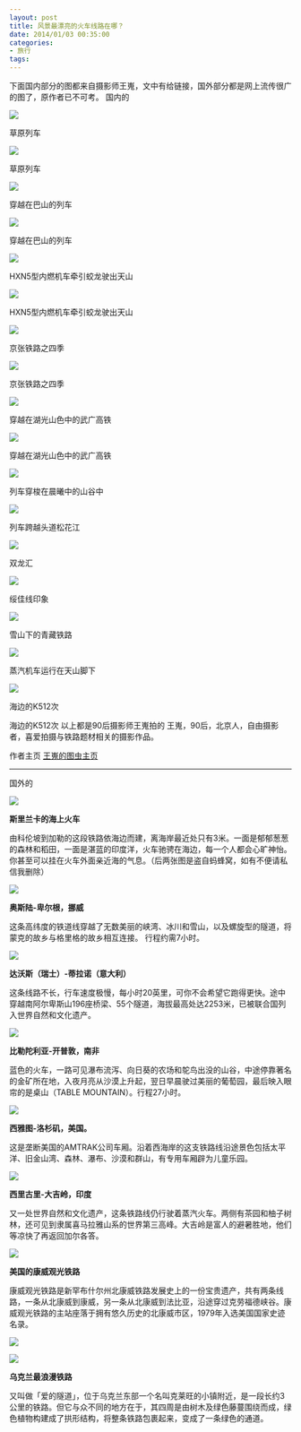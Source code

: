 ```yaml
---
layout: post
title: 风景最漂亮的火车线路在哪？
date: 2014/01/03 00:35:00
categories:
- 旅行
tags:
---
```


下面国内部分的图都来自摄影师王嵬，文中有给链接，国外部分都是网上流传很广的图了，原作者已不可考。 国内的

![](http://pics.naaln.com/blog/2019-01-14-061905.jpg-basicBlog)

草原列车

![](http://pics.naaln.com/blog/2019-01-14-061905.jpg-basicBlog)

草原列车

![](http://pics.naaln.com/blog/2019-01-14-61908.jpg-basicBlog)

穿越在巴山的列车

![](http://pics.naaln.com/blog/2019-01-14-61908.jpg-basicBlog)

穿越在巴山的列车

![](http://pics.naaln.com/blog/2019-01-14-061910.jpg-basicBlog)

HXN5型内燃机车牵引蛟龙驶出天山

![](http://pics.naaln.com/blog/2019-01-14-061910.jpg-basicBlog)

HXN5型内燃机车牵引蛟龙驶出天山

![](http://pics.naaln.com/blog/2019-01-14-061911.jpg-basicBlog)

京张铁路之四季

![](http://pics.naaln.com/blog/2019-01-14-061911.jpg-basicBlog)

京张铁路之四季

![](http://pics.naaln.com/blog/2019-01-14-061913.jpg-basicBlog)

穿越在湖光山色中的武广高铁

![](http://pics.naaln.com/blog/2019-01-14-061913.jpg-basicBlog)

穿越在湖光山色中的武广高铁

![](http://pics.naaln.com/blog/2019-01-14-061915.jpg-basicBlog)

列车穿梭在晨曦中的山谷中

![](http://pics.naaln.com/blog/2019-01-14-061916.jpg-basicBlog)

列车跨越头道松花江

![](http://pics.naaln.com/blog/2019-01-14-061917.jpg-basicBlog)

双龙汇

![](http://pics.naaln.com/blog/2019-01-14-061920.jpg-basicBlog)

绥佳线印象

![](http://pics.naaln.com/blog/2019-01-14-061921.jpg-basicBlog)

雪山下的青藏铁路

![](http://pics.naaln.com/blog/2019-01-14-061922.jpg-basicBlog)

蒸汽机车运行在天山脚下

![](http://pics.naaln.com/blog/2019-01-14-061923.jpg-basicBlog)

海边的K512次

海边的K512次 以上都是90后摄影师王嵬拍的 王嵬，90后，北京人，自由摄影者，喜爱拍摄与铁路题材相关的摄影作品。

作者主页 [王嵬的图虫主页](https://df41659.tuchong.com/)

---

国外的

![](http://pics.naaln.com/blog/2019-01-14-061924.jpg-basicBlog)

**斯里兰卡的海上火车**

由科伦坡到加勒的这段铁路依海边而建，离海岸最近处只有3米。一面是郁郁葱葱的森林和稻田，一面是湛蓝的印度洋，火车驰骋在海边，每一个人都会心旷神怡。你甚至可以挂在火车外面亲近海的气息。（后两张图是盗自蚂蜂窝，如有不便请私信我删除）

![](http://pics.naaln.com/blog/2019-01-14-061927.jpg-basicBlog)

**奥斯陆-卑尔根，挪威**

这条高纬度的铁道线穿越了无数美丽的峡湾、冰川和雪山，以及螺旋型的隧道，将蒙克的故乡与格里格的故乡相互连接。 行程约需7小时。

![](http://pics.naaln.com/blog/2019-01-14-061928.jpg-basicBlog)

**达沃斯（瑞士）-蒂拉诺（意大利）**

这条线路不长，行车速度极慢，每小时20英里，可你不会希望它跑得更快。途中穿越南阿尔卑斯山196座桥梁、55个隧道，海拔最高处达2253米，已被联合国列入世界自然和文化遗产。

![](http://pics.naaln.com/blog/2019-01-14-061929.jpg-basicBlog)

**比勒陀利亚-开普敦，南非**

蓝色的火车，一路可见瀑布流泻、向日葵的农场和鸵鸟出没的山谷，中途停靠著名的金矿所在地，入夜月亮从沙漠上升起，翌日早晨驶过美丽的葡萄园，最后映入眼帘的是桌山（TABLE MOUNTAIN）。行程27小时。

![](http://pics.naaln.com/blog/2019-01-14-061930.jpg-basicBlog)

**西雅图-洛杉矶，美国。**

这是垄断美国的AMTRAK公司车厢。沿着西海岸的这支铁路线沿途景色包括太平洋、旧金山湾、森林、瀑布、沙漠和群山，有专用车厢辟为儿童乐园。

![](http://pics.naaln.com/blog/2019-01-14-061931.jpg-basicBlog)

**西里古里-大吉岭，印度**

又一处世界自然和文化遗产，这条铁路线仍行驶着蒸汽火车。两侧有茶园和柚子树林，还可见到隶属喜马拉雅山系的世界第三高峰。大吉岭是富人的避暑胜地，他们等凉快了再返回加尔各答。

![](http://pics.naaln.com/blog/2019-01-14-061932.jpg-basicBlog)

**美国的康威观光铁路**

康威观光铁路是新罕布什尔州北康威铁路发展史上的一份宝贵遗产，共有两条线路，一条从北康威到康威，另一条从北康威到法比亚，沿途穿过克劳福德峡谷。康威观光铁路的主站座落于拥有悠久历史的北康威市区，1979年入选美国国家史迹名录。

![](http://pics.naaln.com/blog/2019-01-14-061934.jpg-basicBlog)

![](http://pics.naaln.com/blog/2019-01-14-061935.jpg-basicBlog)

**乌克兰最浪漫铁路**

又叫做「爱的隧道」，位于乌克兰东部一个名叫克莱旺的小镇附近，是一段长约3公里的铁路。但它与众不同的地方在于，其四周是由树木及绿色藤蔓围绕而成，绿色植物构建成了拱形结构，将整条铁路包裹起来，变成了一条绿色的通道。